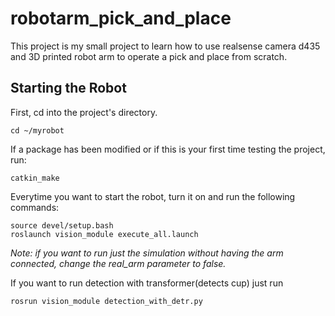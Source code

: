 # robotarm_pick_and_place
This project is my small project to learn how to use realsense camera d435 and 3D printed robot arm to operate a pick and place from scratch.

## Starting the Robot

First, cd into the project's directory.
```
cd ~/myrobot
```

If a package has been modified or if this is your first time testing the project, run:
```
catkin_make
```

Everytime you want to start the robot, turn it on and run the following commands:
```
source devel/setup.bash
roslaunch vision_module execute_all.launch
```
*Note: if you want to run just the simulation without having the arm connected, change the real_arm parameter to false.*

If you want to run detection with transformer(detects cup)
just run
```
rosrun vision_module detection_with_detr.py
```

